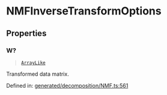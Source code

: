 # NMFInverseTransformOptions

## Properties

### W?

> [`ArrayLike`](../types/ArrayLike.md)

Transformed data matrix.

Defined in:  [generated/decomposition/NMF.ts:561](https://github.com/transitive-bullshit/scikit-learn-ts/blob/122b3c0/packages/sklearn/src/generated/decomposition/NMF.ts#L561)
